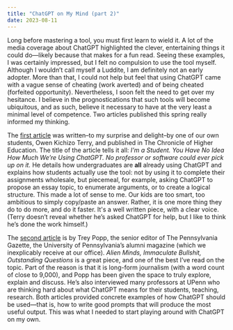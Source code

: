 ```yaml
---
title: "ChatGPT on My Mind (part 2)"
date: 2023-08-11
---
```

<p>Long before mastering a tool, you must first learn to wield it. A lot of the media coverage about ChatGPT highlighted the clever, entertaining things it could do—likely because that makes for a fun read. Seeing these examples, I was certainly impressed, but I felt no compulsion to use the tool myself. Although I wouldn’t call myself a Luddite, I am definitely not an early adopter. More than that, I could not help but feel that using ChatGPT came with a vague sense of cheating (work averted) and of being cheated (forfeited opportunity). Nevertheless, I soon felt the need to get over my hesitance. I believe in the prognostications that such tools will become ubiquitous, and as such, believe it necessary to have at the very least a minimal level of competence. Two articles published this spring really informed my thinking.</p>
<p>The <a href="https://www.chronicle.com/article/im-a-student-you-have-no-idea-how-much-were-using-chatgpt">first article</a> was written–to my surprise and delight–by one of our own students, Owen Kichizo Terry, and published in The Chronicle of Higher Education. The title of the article tells it all: <i>I’m a Student. You Have No Idea How Much We’re Using ChatGPT. No professor or software could ever pick up on it.</i> He details how undergraduates are <b>all</b> already using ChatGPT and explains how students actually use the tool: not by using it to complete their assignments wholesale, but piecemeal, for example, asking ChatGPT to propose an essay topic, to enumerate arguments, or to create a logical structure. This made a lot of sense to me. Our kids are too smart, too ambitious to simply copy/paste an answer. Rather, it is one more thing they do to do more, and do it faster. It's a well written piece, with a clear voice. (Terry doesn’t reveal whether he’s asked ChatGPT for help, but I like to think he’s done the work himself.)</p>
<p>The <a href="https://thepenngazette.com/alien-minds-immaculate-bullshit-outstanding-questions/">second article</a> is by Trey Popp, the senior editor of The Pennsylvania Gazette, the University of Pennsylvania’s alumni magazine (which we inexplicably receive at our office). <i>Alien Minds, Immaculate Bullshit, Outstanding Questions</i> is a great piece, and one of the best I’ve read on the topic. Part of the reason is that it is long-form journalism (with a word count of close to 9,000), and Popp has been given the space to truly explore, explain and discuss. He’s also interviewed many professors at UPenn who are thinking hard about what ChatGPT means for their students, teaching, research. Both articles provided concrete examples of how ChatGPT should be used—that is, how to write good prompts that will produce the most useful output. This was what I needed to start playing around with ChatGPT on my own.</p>

